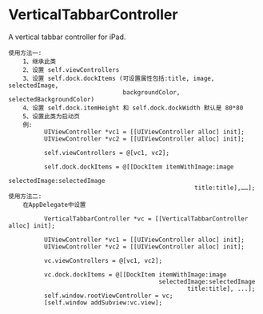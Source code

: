 VerticalTabbarController
========================

A vertical tabbar controller for iPad.

	
    使用方法一:
        1、继承此类
        2、设置 self.viewControllers
        3、设置 self.dock.dockItems (可设置属性包括:title, image, selectedImage, 
                                    backgroundColor, selectedBackgroundColor)
        4、设置 self.dock.itemHeight 和 self.dock.dockWidth 默认是 80*80
        5、设置此类为启动页
        例:
              UIViewController *vc1 = [[UIViewController alloc] init];
              UIViewController *vc2 = [[UIViewController alloc] init];
  
              self.viewControllers = @[vc1, vc2];
  
              self.dock.dockItems = @[[DockItem itemWithImage:image
                                                selectedImage:selectedImage
                                                        title:title],……];
    使用方法二:
        在AppDelegate中设置
  
              VerticalTabbarController *vc = [[VerticalTabbarController alloc] init];
              
              UIViewController *vc1 = [[UIViewController alloc] init];
              UIViewController *vc2 = [[UIViewController alloc] init];
  
              vc.viewControllers = @[vc1, vc2];
  
              vc.dock.dockItems = @[[DockItem itemWithImage:image
                                              selectedImage:selectedImage
                                                      title:title], ...];
              self.window.rootViewController = vc;
              [self.window addSubview:vc.view];
 